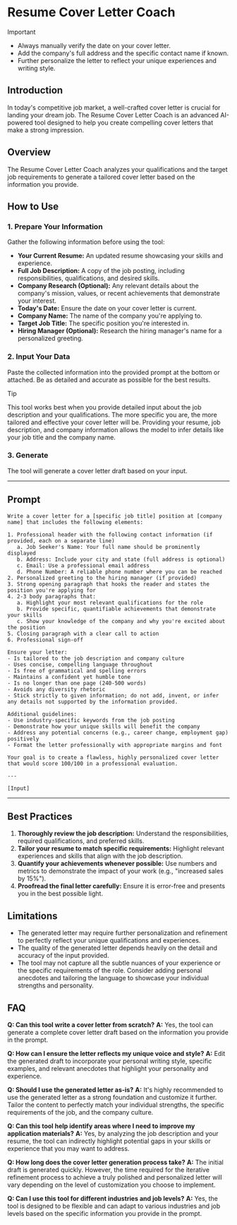 # Resume Cover Letter Coach

> [!IMPORTANT]
> - Always manually verify the date on your cover letter.
> - Add the company's full address and the specific contact name if known.
> - Further personalize the letter to reflect your unique experiences and writing style.

## Introduction

In today's competitive job market, a well-crafted cover letter is crucial for landing your dream job. The Resume Cover Letter Coach is an advanced AI-powered tool designed to help you create compelling cover letters that make a strong impression.

## Overview

The Resume Cover Letter Coach analyzes your qualifications and the target job requirements to generate a tailored cover letter based on the information you provide.

## How to Use

### 1. Prepare Your Information

Gather the following information before using the tool:

- **Your Current Resume:** An updated resume showcasing your skills and experience.
- **Full Job Description:** A copy of the job posting, including responsibilities, qualifications, and desired skills.
- **Company Research (Optional):** Any relevant details about the company's mission, values, or recent achievements that demonstrate your interest.
- **Today's Date:** Ensure the date on your cover letter is current.
- **Company Name:** The name of the company you're applying to.
- **Target Job Title:** The specific position you're interested in.
- **Hiring Manager (Optional):** Research the hiring manager's name for a personalized greeting.

### 2. Input Your Data

Paste the collected information into the provided prompt at the bottom or attached. Be as detailed and accurate as possible for the best results.

> [!TIP]  
> This tool works best when you provide detailed input about the job description and your qualifications. The more specific you are, the more tailored and effective your cover letter will be. Providing your resume, job description, and company information allows the model to infer details like your job title and the company name. 

### 3. Generate

The tool will generate a cover letter draft based on your input.

---

## Prompt

```
Write a cover letter for a [specific job title] position at [company name] that includes the following elements:

1. Professional header with the following contact information (if provided, each on a separate line)
   a. Job Seeker's Name: Your full name should be prominently displayed
   b. Address: Include your city and state (full address is optional)
   c. Email: Use a professional email address
   d. Phone Number: A reliable phone number where you can be reached
2. Personalized greeting to the hiring manager (if provided)
3. Strong opening paragraph that hooks the reader and states the position you're applying for
4. 2-3 body paragraphs that:
   a. Highlight your most relevant qualifications for the role
   b. Provide specific, quantifiable achievements that demonstrate your skills
   c. Show your knowledge of the company and why you're excited about the position
5. Closing paragraph with a clear call to action
6. Professional sign-off

Ensure your letter:
- Is tailored to the job description and company culture
- Uses concise, compelling language throughout
- Is free of grammatical and spelling errors
- Maintains a confident yet humble tone
- Is no longer than one page (240-500 words)
- Avoids any diversity rhetoric
- Stick strictly to given information; do not add, invent, or infer any details not supported by the information provided.

Additional guidelines:
- Use industry-specific keywords from the job posting
- Demonstrate how your unique skills will benefit the company
- Address any potential concerns (e.g., career change, employment gap) positively
- Format the letter professionally with appropriate margins and font

Your goal is to create a flawless, highly personalized cover letter that would score 100/100 in a professional evaluation.

---

[Input]

```

---

## Best Practices

1. **Thoroughly review the job description:** Understand the responsibilities, required qualifications, and preferred skills.
2. **Tailor your resume to match specific requirements:** Highlight relevant experiences and skills that align with the job description.
3. **Quantify your achievements whenever possible:** Use numbers and metrics to demonstrate the impact of your work (e.g., "increased sales by 15%").
4. **Proofread the final letter carefully:** Ensure it is error-free and presents you in the best possible light.

## Limitations

- The generated letter may require further personalization and refinement to perfectly reflect your unique qualifications and experiences.
- The quality of the generated letter depends heavily on the detail and accuracy of the input provided.
- The tool may not capture all the subtle nuances of your experience or the specific requirements of the role. Consider adding personal anecdotes and tailoring the language to showcase your individual strengths and personality.

## FAQ

**Q: Can this tool write a cover letter from scratch?**
**A:** Yes, the tool can generate a complete cover letter draft based on the information you provide in the prompt.

**Q: How can I ensure the letter reflects my unique voice and style?**
**A:** Edit the generated draft to incorporate your personal writing style, specific examples, and relevant anecdotes that highlight your personality and experience.

**Q: Should I use the generated letter as-is?** 
**A:** It's highly recommended to use the generated letter as a strong foundation and customize it further. Tailor the content to perfectly match your individual strengths, the specific requirements of the job, and the company culture.

**Q: Can this tool help identify areas where I need to improve my application materials?**
**A:** Yes, by analyzing the job description and your resume, the tool can indirectly highlight potential gaps in your skills or experience that you may want to address.

**Q: How long does the cover letter generation process take?**
**A:** The initial draft is generated quickly. However, the time required for the iterative refinement process to achieve a truly polished and personalized letter will vary depending on the level of customization you choose to implement. 

**Q: Can I use this tool for different industries and job levels?**
**A:** Yes, the tool is designed to be flexible and can adapt to various industries and job levels based on the specific information you provide in the prompt.
